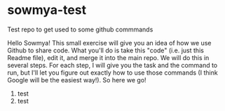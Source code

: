 # sowmya-test
Test repo to get used to some github commmands

Hello Sowmya! This small exercise will give you an idea of how we use Github to share code. What you'll do is take this "code" (i.e. just this Readme file), edit it, and merge it into the main repo. We will do this in several steps. For each step, I will give you the task and the command to run, but I'll let you figure out exactly how to use those commands (I think Google will be the easiest way!). So here we go!

1. test
2. test
